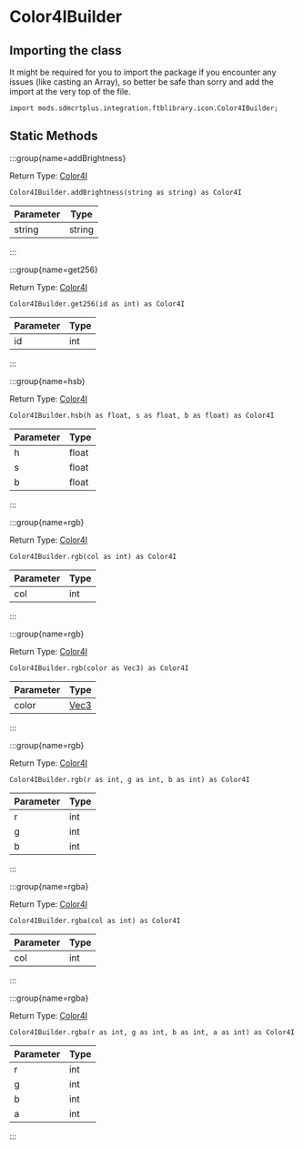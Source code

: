 # Color4IBuilder

## Importing the class

It might be required for you to import the package if you encounter any issues (like casting an Array), so better be safe than sorry and add the import at the very top of the file.
```zenscript
import mods.sdmcrtplus.integration.ftblibrary.icon.Color4IBuilder;
```


## Static Methods

:::group{name=addBrightness}

Return Type: [Color4I](/mods/sdmcrtplus/integration/ftblibrary/icon/Color4I)

```zenscript
Color4IBuilder.addBrightness(string as string) as Color4I
```

| Parameter |  Type  |
|-----------|--------|
| string    | string |


:::

:::group{name=get256}

Return Type: [Color4I](/mods/sdmcrtplus/integration/ftblibrary/icon/Color4I)

```zenscript
Color4IBuilder.get256(id as int) as Color4I
```

| Parameter | Type |
|-----------|------|
| id        | int  |


:::

:::group{name=hsb}

Return Type: [Color4I](/mods/sdmcrtplus/integration/ftblibrary/icon/Color4I)

```zenscript
Color4IBuilder.hsb(h as float, s as float, b as float) as Color4I
```

| Parameter | Type  |
|-----------|-------|
| h         | float |
| s         | float |
| b         | float |


:::

:::group{name=rgb}

Return Type: [Color4I](/mods/sdmcrtplus/integration/ftblibrary/icon/Color4I)

```zenscript
Color4IBuilder.rgb(col as int) as Color4I
```

| Parameter | Type |
|-----------|------|
| col       | int  |


:::

:::group{name=rgb}

Return Type: [Color4I](/mods/sdmcrtplus/integration/ftblibrary/icon/Color4I)

```zenscript
Color4IBuilder.rgb(color as Vec3) as Color4I
```

| Parameter |                Type                 |
|-----------|-------------------------------------|
| color     | [Vec3](/vanilla/api/util/math/Vec3) |


:::

:::group{name=rgb}

Return Type: [Color4I](/mods/sdmcrtplus/integration/ftblibrary/icon/Color4I)

```zenscript
Color4IBuilder.rgb(r as int, g as int, b as int) as Color4I
```

| Parameter | Type |
|-----------|------|
| r         | int  |
| g         | int  |
| b         | int  |


:::

:::group{name=rgba}

Return Type: [Color4I](/mods/sdmcrtplus/integration/ftblibrary/icon/Color4I)

```zenscript
Color4IBuilder.rgba(col as int) as Color4I
```

| Parameter | Type |
|-----------|------|
| col       | int  |


:::

:::group{name=rgba}

Return Type: [Color4I](/mods/sdmcrtplus/integration/ftblibrary/icon/Color4I)

```zenscript
Color4IBuilder.rgba(r as int, g as int, b as int, a as int) as Color4I
```

| Parameter | Type |
|-----------|------|
| r         | int  |
| g         | int  |
| b         | int  |
| a         | int  |


:::

